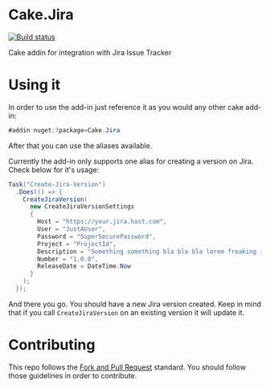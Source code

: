 # Cake.Jira

[![Build status](https://ci.appveyor.com/api/projects/status/od5piwwvn2nyfoet?svg=true)](https://ci.appveyor.com/project/Ninglin/cake-jira)

Cake addin for integration with Jira Issue Tracker

# Using it

In order to use the add-in just reference it as you would any other cake add-in:
```csharp
#addin nuget:?package=Cake.Jira
```
After that you can use the aliases available.

Currently the add-in only supports one alias for creating a version on Jira. Check below for it's usage:

```csharp
Task("Create-Jira-Version")
  .Does(() => {
    CreateJiraVersion(
      new CreateJiraVersionSettings
      {
        Host = "https://your.jira.host.com",
        User = "JustAUser",
        Password = "SuperSecurePassword",
        Project = "ProjectId",
        Description = "Something something bla bla bla lorem freaking ipsum",
        Number = "1.0.0",
        ReleaseDate = DateTime.Now
      }
    );
  });
```

And there you go. You should have a new Jira version created. Keep in mind that if you call ```CreateJiraVersion``` on an existing version it will update it.

# Contributing

This repo follows the [Fork and Pull Request](https://gist.github.com/Chaser324/ce0505fbed06b947d962) standard. You should follow those guidelines in order to contribute.
